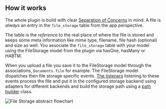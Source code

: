 How it works
------------

The whole plugin is build with clear [Separation of Concerns](https://en.wikipedia.org/wiki/Separation_of_concerns) in mind: A file is *always* an entry in the `file_storage` table from the app perspective.

The table is the *reference* to the real place of where the file is stored and keeps some meta information like mime type, filename, file hash (optional) and size as well. You associate the `file_storage` table with your model using the FileStorage model from the plugin via hasOne, hasMany or HABTM.

When you upload a file you save it to the FileStorage model through the associations, `Documents.file` for example. The FileStorage model dispatches then file storage specific events. [The listeners](../../src/Storage/Listener) listening to these events process the file and put it in the configured storage backend using adapters for different backends and build the storage path using a [path builder](Path-Builders.md) class.

![File Storage abstract flowchart](./images/file-storage-flowchart.jpg)
